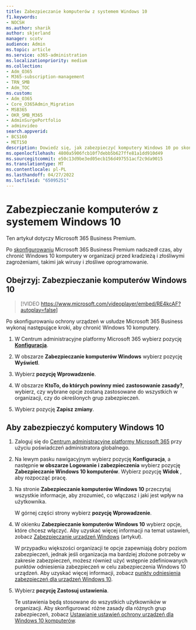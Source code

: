```yaml
---
title: Zabezpieczanie komputerów z systemem Windows 10
f1.keywords:
- NOCSH
ms.author: sharik
author: skjerland
manager: scotv
audience: Admin
ms.topic: article
ms.service: o365-administration
ms.localizationpriority: medium
ms.collection:
- Adm_O365
- M365-subscription-management
- TRN_SMB
- Adm_TOC
ms.custom:
- Adm_O365
- Core_O365Admin_Migration
- MSB365
- OKR_SMB_M365
- AdminSurgePortfolio
- adminvideo
search.appverid:
- BCS160
- MET150
description: Dowiedz się, jak zabezpieczyć komputery Windows 10 po skonfigurowaniu Microsoft 365 Business Premium.
ms.openlocfilehash: 4800a5906fcb10f7debb5b627ffe81a1dd910d49
ms.sourcegitcommit: e50c13d9be3ed05ecb156d497551acf2c9da9015
ms.translationtype: MT
ms.contentlocale: pl-PL
ms.lasthandoff: 04/27/2022
ms.locfileid: "65095251"
---
```

# <a name="secure-windows-10-computers"></a>Zabezpieczanie komputerów z systemem Windows 10

Ten artykuł dotyczy Microsoft 365 Business Premium.

Po [skonfigurowaniu](business-set-up.md) Microsoft 365 Business Premium nadszedł czas, aby chronić Windows 10 komputery w organizacji przed kradzieżą i złośliwymi zagrożeniami, takimi jak wirusy i złośliwe oprogramowanie.

## <a name="watch-secure-your-windows-10-pcs"></a>Obejrzyj: Zabezpieczanie komputerów Windows 10

> [!VIDEO https://www.microsoft.com/videoplayer/embed/RE4kcAF?autoplay=false]

Po skonfigurowaniu ochrony urządzeń w usłudze Microsoft 365 Business wykonaj następujące kroki, aby chronić Windows 10 komputery.

1. W Centrum administracyjne platformy Microsoft 365 wybierz pozycję <a href="https://go.microsoft.com/fwlink/p/?linkid=2171997" target="_blank">**Konfiguracja**</a>.

2. W obszarze **Zabezpieczanie komputerów Windows** wybierz pozycję **Wyświetl**.

3. Wybierz **pozycję Wprowadzenie**.

4. W obszarze **KtoTo, do których powinny mieć zastosowanie zasady?**, wybierz, czy wybrane opcje zostaną zastosowane do wszystkich w organizacji, czy do określonych grup zabezpieczeń.

5. Wybierz pozycję  **Zapisz zmiany**.

## <a name="to-secure-your-windows-10-computers"></a>Aby zabezpieczyć komputery Windows 10

1. Zaloguj się do [Centrum administracyjne platformy Microsoft 365](https://admin.microsoft.com) przy użyciu poświadczeń administratora globalnego. 

2. Na lewym pasku nawigacyjnym wybierz pozycję **Konfiguracja**, a następnie **w obszarze Logowanie i zabezpieczenia** wybierz pozycję **Zabezpieczanie Windows 10 komputerów**. Wybierz pozycję **Widok** , aby rozpocząć pracę.

3. Na stronie **Zabezpieczanie komputerów Windows 10** przeczytaj wszystkie informacje, aby zrozumieć, co włączasz i jaki jest wpływ na użytkownika.

    W górnej części strony wybierz **pozycję Wprowadzenie**.

4. W okienku **Zabezpieczanie komputerów Windows 10** wybierz opcje, które chcesz włączyć. Aby uzyskać więcej informacji na temat ustawień, zobacz [Zabezpieczanie urządzeń Windows](../../business-premium/m365bp-secure-windows-devices.md) (artykuł). 
    
    W przypadku większości organizacji te opcje zapewniają dobry poziom zabezpieczeń, jednak jeśli organizacja ma bardziej złożone potrzeby w zakresie zabezpieczeń, możesz również użyć wstępnie zdefiniowanych punktów odniesienia zabezpieczeń w celu zabezpieczenia Windows 10 urządzeń. Aby uzyskać więcej informacji, zobacz [punkty odniesienia zabezpieczeń dla urządzeń Windows 10](/mem/intune/protect/security-baselines).   

5. Wybierz **pozycję Zastosuj ustawienia**.

    Te ustawienia będą stosowane do wszystkich użytkowników w organizacji. Aby skonfigurować różne zasady dla różnych grup zabezpieczeń, zobacz [Ustawianie ustawień ochrony urządzeń dla Windows 10 komputerów](../../business-premium/m365bp-protection-settings-for-windows-10-pcs.md).
